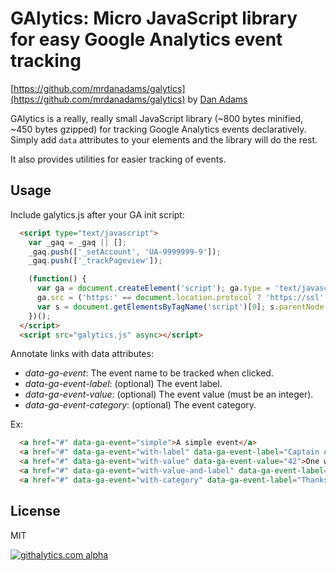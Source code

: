 # GAlytics: Micro JavaScript library for easy Google Analytics event tracking

[https://github.com/mrdanadams/galytics](https://github.com/mrdanadams/galytics) by [Dan Adams](http://mrdanadams.com)

GAlytics is a really, really small JavaScript library (~800 bytes minified, ~450 bytes gzipped) for tracking Google Analytics events declaratively. Simply add `data` attributes to your elements and the library will do the rest.

It also provides utilities for easier tracking of events.

## Usage

Include galytics.js after your GA init script:

```html
  <script type="text/javascript">
    var _gaq = _gaq || [];
    _gaq.push(['_setAccount', 'UA-9999999-9']);
    _gaq.push(['_trackPageview']);

    (function() {
      var ga = document.createElement('script'); ga.type = 'text/javascript'; ga.async = true;
      ga.src = ('https:' == document.location.protocol ? 'https://ssl' : 'http://www') + '.google-analytics.com/ga.js';
      var s = document.getElementsByTagName('script')[0]; s.parentNode.insertBefore(ga, s);
    })();
  </script>
  <script src="galytics.js" async></script>
```

Annotate links with data attributes:

* _data-ga-event_: The event name to be tracked when clicked.
* _data-ga-event-label_: (optional) The event label.
* _data-ga-event-value_: (optional) The event value (must be an integer).
* _data-ga-event-category_: (optional) The event category.

Ex:

```html
  <a href="#" data-ga-event="simple">A simple event</a>
  <a href="#" data-ga-event="with-label" data-ga-event-label="Captain America">One with a label</a>
  <a href="#" data-ga-event="with-value" data-ga-event-value="42">One with a value</a>
  <a href="#" data-ga-event="with-value-and-label" data-ga-event-label="Thanks for all the fish!" data-ga-event-value="42">Both label and value</a>
  <a href="#" data-ga-event="with-category" data-ga-event-label="Thanks for all the fish!" data-ga-event-value="42" data-ga-event-category="interesting-events">Label, value, and category</a>
```

## License

MIT

[![githalytics.com alpha](https://cruel-carlota.pagodabox.com/c207935261bdb3f548121c20da77abc9 "githalytics.com")](http://githalytics.com/mrdanadams/galytics)
